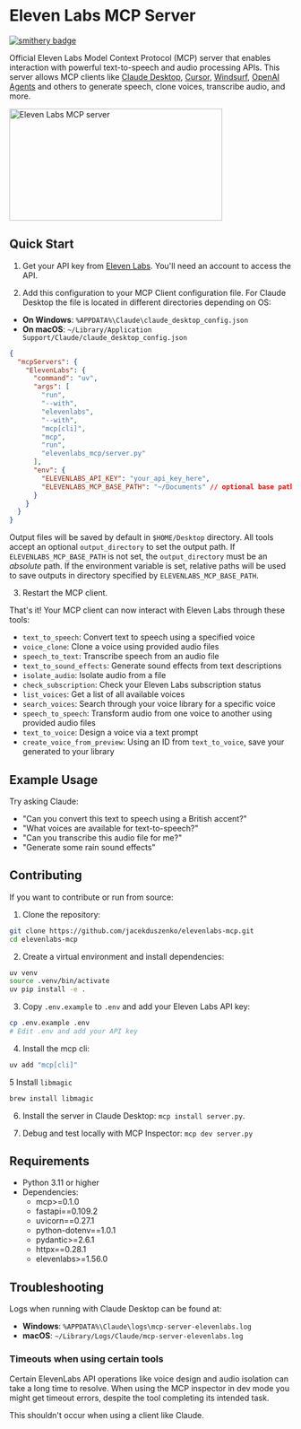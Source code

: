 # Eleven Labs MCP Server

[![smithery badge](https://smithery.ai/badge/@jacekduszenko/elevenlabs-mcp)](https://smithery.ai/server/@jacekduszenko/elevenlabs-mcp)

Official Eleven Labs Model Context Protocol (MCP) server that enables interaction with powerful text-to-speech and audio processing APIs. This server allows MCP clients like [Claude Desktop](https://www.anthropic.com/claude), [Cursor](https://www.cursor.so), [Windsurf](https://codeium.com/windsurf), [OpenAI Agents](https://github.com/openai/openai-agents-python) and others to generate speech, clone voices, transcribe audio, and more.

<a href="https://glama.ai/mcp/servers/elevenlabs-mcp">
  <img width="380" height="200" src="https://glama.ai/mcp/servers/elevenlabs-mcp/badge" alt="Eleven Labs MCP server" />
</a>

## Quick Start

1. Get your API key from [Eleven Labs](https://elevenlabs.io/). You'll need an account to access the API.

2. Add this configuration to your MCP Client configuration file. For Claude Desktop the file is located in different directories depending on OS:
- **On Windows**: `%APPDATA%\Claude\claude_desktop_config.json`
- **On macOS**: `~/Library/Application Support/Claude/claude_desktop_config.json`

```json
{
  "mcpServers": {
    "ElevenLabs": {
      "command": "uv",
      "args": [
        "run",
        "--with",
        "elevenlabs",
        "--with",
        "mcp[cli]",
        "mcp",
        "run",
        "elevenlabs_mcp/server.py"
      ],
      "env": {
        "ELEVENLABS_API_KEY": "your_api_key_here",
        "ELEVENLABS_MCP_BASE_PATH": "~/Documents" // optional base path for output files
      }
    }
  }
}
```
Output files will be saved by default in `$HOME/Desktop` directory. All tools accept an optional `output_directory` to set the output path. If `ELEVENLABS_MCP_BASE_PATH` is not set, the `output_directory` must be an *absolute* path. If the environment variable is set, relative paths will be used to save outputs in directory specified by `ELEVENLABS_MCP_BASE_PATH`.

3. Restart the MCP client.

That's it! Your MCP client can now interact with Eleven Labs through these tools:

- `text_to_speech`: Convert text to speech using a specified voice
- `voice_clone`: Clone a voice using provided audio files
- `speech_to_text`: Transcribe speech from an audio file
- `text_to_sound_effects`: Generate sound effects from text descriptions
- `isolate_audio`: Isolate audio from a file
- `check_subscription`: Check your Eleven Labs subscription status
- `list_voices`: Get a list of all available voices
- `search_voices`: Search through your voice library for a specific voice
- `speech_to_speech`: Transform audio from one voice to another using provided audio files
- `text_to_voice`: Design a voice via a text prompt
- `create_voice_from_preview`: Using an ID from `text_to_voice`, save your generated to your library

## Example Usage

Try asking Claude:
- "Can you convert this text to speech using a British accent?"
- "What voices are available for text-to-speech?"
- "Can you transcribe this audio file for me?"
- "Generate some rain sound effects"

## Contributing

If you want to contribute or run from source:

1. Clone the repository:
```bash
git clone https://github.com/jacekduszenko/elevenlabs-mcp.git
cd elevenlabs-mcp
```

2. Create a virtual environment and install dependencies:
```bash
uv venv
source .venv/bin/activate
uv pip install -e .
```

3. Copy `.env.example` to `.env` and add your Eleven Labs API key:
```bash
cp .env.example .env
# Edit .env and add your API key
```

4. Install the mcp cli:
```bash
uv add "mcp[cli]"
```

5 Install `libmagic`
```bash
brew install libmagic
```

6. Install the server in Claude Desktop: `mcp install server.py`.

7. Debug and test locally with MCP Inspector: `mcp dev server.py`

## Requirements

- Python 3.11 or higher
- Dependencies:
  - mcp>=0.1.0
  - fastapi==0.109.2
  - uvicorn==0.27.1
  - python-dotenv==1.0.1
  - pydantic>=2.6.1
  - httpx==0.28.1
  - elevenlabs>=1.56.0

## Troubleshooting

Logs when running with Claude Desktop can be found at:
- **Windows**: `%APPDATA%\Claude\logs\mcp-server-elevenlabs.log`
- **macOS**: `~/Library/Logs/Claude/mcp-server-elevenlabs.log`

### Timeouts when using certain tools

Certain ElevenLabs API operations like voice design and audio isolation can take a long time to resolve. When using the MCP inspector in dev mode you might get timeout errors, despite the tool completing its intended task.

This shouldn't occur when using a client like Claude.